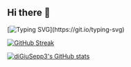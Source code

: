 ## Hi there 👋

[![Typing SVG](https://readme-typing-svg.demolab.com/?lines=I+am+Matthias+.;A+fast+learning+developer.)](https://git.io/typing-svg)

[![GitHub Streak](https://streak-stats.demolab.com/?user=diGiusepp3)](https://git.io/streak-stats)

[![diGiuSepp3's GitHub stats](https://github-readme-stats.vercel.app/api?username=diGiusepp3&show=reviews,discussions_started,discussions_answered,prs_merged,prs_merged_percentage&show_icons=true)](https://github.com/diGiusepp3/github-readme-stats)

<!--
**diGiusepp3/diGiusepp3** is a ✨ _special_ ✨ repository because its `README.md` (this file) appears on your GitHub profile.

Here are some ideas to get you started:

- 🔭 I’m currently working on ...
- 🌱 I’m currently learning ...
- 👯 I’m looking to collaborate on ...
- 🤔 I’m looking for help with ...
- 💬 Ask me about ...
- 📫 How to reach me: ...
- 😄 Pronouns: ...
- ⚡ Fun fact: ...
-->
